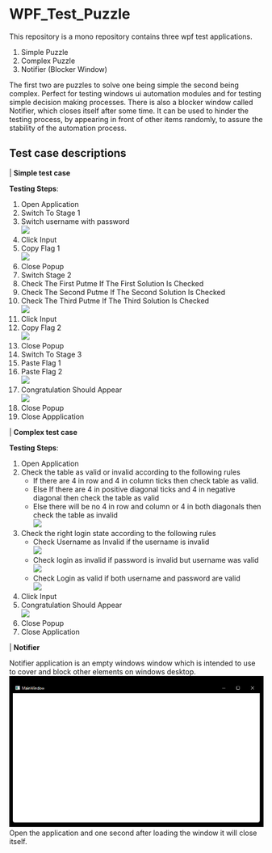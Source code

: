 ﻿# WPF_Test_Puzzle
This repository is a mono repository contains three wpf test applications.
1. Simple Puzzle
1. Complex Puzzle
1. Notifier (Blocker Window)

The first two are puzzles to solve one being simple the second being complex. Perfect for testing windows ui automation modules and for testing simple decision making processes. There is also a blocker window called Notifier, which closes itself after some time. It can be used to hinder the testing process, by appearing in front of other items randomly, to assure the stability of the automation process.


## Test case descriptions 

| **Simple test case**

**Testing Steps**:

1. Open Application
1. Switch To Stage 1
1. Switch username with password\
![](ReadmeImages/001.png)
1. Click Input
2. Copy Flag 1\
![](ReadmeImages/002.png)
2. Close Popup
3. Switch Stage 2
4. Check The First Putme If The First Solution Is Checked
5. Check The Second Putme If The Second Solution Is Checked
6. Check The Third Putme If The Third Solution Is Checked\
![](ReadmeImages/003.png)
7. Click Input
8. Copy Flag 2\
![](ReadmeImages/004.png)
9.  Close Popup
10. Switch To Stage 3
11. Paste Flag 1
12. Paste Flag 2\
![](ReadmeImages/005.png)
13. Congratulation Should Appear\
![](ReadmeImages/006.png)
14. Close Popup
15. Close Appplication

| **Complex test case**

**Testing Steps**:

1. Open Application
1. Check the table as valid or invalid according to the following rules
   - If there are 4 in row and 4 in column ticks then check table as valid.
   - Else If there are 4 in positive diagonal ticks and 4 in negative diagonal then check the table as valid
   - Else there will be no 4 in row and column or 4 in both diagonals then check the table as invalid\
![](ReadmeImages/007.png)
1. Check the right login state according to the following rules
   - Check Username as Invalid if the username is invalid\
![](ReadmeImages/008.png)
   - Check login as invalid if password is invalid but username was valid\
![](ReadmeImages/009.png)
   - Check Login as valid if both username and password are valid\
![](ReadmeImages/010.png)
1. Click Input
1. Congratulation Should Appear\
![](ReadmeImages/011.png)
1. Close Popup
1. Close Application

| **Notifier** 

Notifier application is an empty windows window which is intended to use to cover and block other elements on windows desktop.\
![](ReadmeImages/012.png)
Open the application and one second after loading the window it will close itself.
